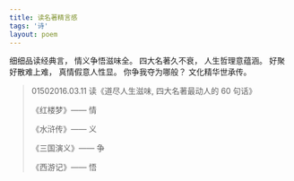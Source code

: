 ```yaml
---
title: 读名著精言感
tags: '诗'
layout: poem
---
```


细细品读经典言， 情义争悟滋味全。
四大名著久不衰， 人生哲理意蕴涵。
好聚好散难上难， 真情假意人性显。
你争我夺为哪般？ 文化精华世承传。

<blockquote class="text-left inline-block">
01502016.03.11 读《道尽人生滋味, 四大名著最动人的 60 句话》

<p>《红楼梦》—— 情</p>
<p>《水浒传》—— 义</p>
<p>《三国演义》—— 争</p>
<p>《西游记》—— 悟</p>
</blockquote>


